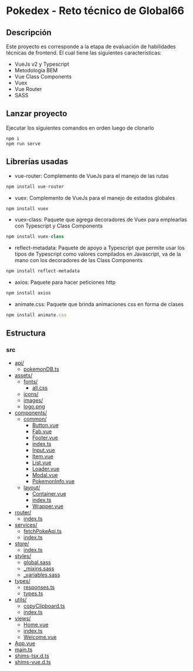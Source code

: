 # Pokedex - Reto técnico de Global66

## Descripción

Este proyecto es corresponde a la etapa de evaluación de habilidades técnicas de frontend. El cual tiene las siguientes características:

* VueJs v2 y Typescript
* Metodología BEM
* Vue Class Components
* Vuex
* Vue Router
* SASS

## Lanzar proyecto

Ejecutar los siguientes comandos en orden luego de clonarlo
```
npm i
npm run serve
```

## Librerías usadas

* vue-router: Complemento de VueJs para el manejo de las rutas

```js
npm install vue-router
```

* vuex: Complemento de VueJs para el manejo de estados globales

```js
npm install vuex
```

* vuex-class: Paquete que agrega decoradores de Vuex para emplearlas con Typescript y Class Components

```js
npm install vuex-class
```

* reflect-metadata: Paquete de apoyo a Typescript que permite usar los tipos de Typescript como valores compilados en Javascript, va de la mano con los decoradores de las Class Components

```js
npm install reflect-metadata
```

* axios: Paquete para hacer peticiones http

```js
npm install axios
```

* animate.css: Paquete que brinda animaciones css en forma de clases

```js
npm install animate.css
```

## Estructura

### src

* [api/](.\src\api)
  * [pokemonDB.ts](.\src\api\pokemonDB.ts)
* [assets/](.\src\assets)
  * [fonts/](.\src\assets\fonts)
    * [all.css](.\src\assets\fonts\all.css)
  * [icons/](.\src\assets\icons)
  * [images/](.\src\assets\images)
  * [logo.png](.\src\assets\logo.png)
* [components/](.\src\components)
  * [common/](.\src\components\common)
    * [Button.vue](.\src\components\common\Button.vue)
    * [Fab.vue](.\src\components\common\Fab.vue)
    * [Footer.vue](.\src\components\common\Footer.vue)
    * [index.ts](.\src\components\common\index.ts)
    * [Input.vue](.\src\components\common\Input.vue)
    * [Item.vue](.\src\components\common\Item.vue)
    * [List.vue](.\src\components\common\List.vue)
    * [Loader.vue](.\src\components\common\Loader.vue)
    * [Modal.vue](.\src\components\common\Modal.vue)
    * [PokemonInfo.vue](.\src\components\common\PokemonInfo.vue)
  * [layout/](.\src\components\layout)
    * [Container.vue](.\src\components\layout\Container.vue)
    * [index.ts](.\src\components\layout\index.ts)
    * [Wrapper.vue](.\src\components\layout\Wrapper.vue)
* [router/](.\src\router)
  * [index.ts](.\src\router\index.ts)
* [services/](.\src\services)
  * [fetchPokeApi.ts](.\src\services\fetchPokeApi.ts)
  * [index.ts](.\src\services\index.ts)
* [store/](.\src\store)
  * [index.ts](.\src\store\index.ts)
* [styles/](.\src\styles)
  * [global.sass](.\src\styles\global.sass)
  * [_mixins.sass](.\src\styles\_mixins.sass)
  * [_variables.sass](.\src\styles\_variables.sass)
* [types/](.\src\types)
  * [responses.ts](.\src\types\responses.ts)
  * [types.ts](.\src\types\types.ts)
* [utils/](.\src\utils)
  * [copyClipboard.ts](.\src\utils\copyClipboard.ts)
  * [index.ts](.\src\utils\index.ts)
* [views/](.\src\views)
  * [Home.vue](.\src\views\Home.vue)
  * [index.ts](.\src\views\index.ts)
  * [Welcome.vue](.\src\views\Welcome.vue)
* [App.vue](.\src\App.vue)
* [main.ts](.\src\main.ts)
* [shims-tsx.d.ts](.\src\shims-tsx.d.ts)
* [shims-vue.d.ts](.\src\shims-vue.d.ts)
